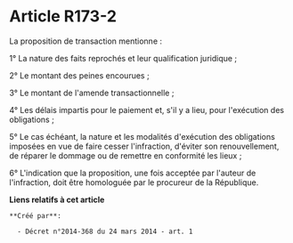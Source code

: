 # Article R173-2

La proposition de transaction mentionne :

1° La nature des faits reprochés et leur qualification juridique ;

2° Le montant des peines encourues ;

3° Le montant de l'amende transactionnelle ;

4° Les délais impartis pour le paiement et, s'il y a lieu, pour l'exécution des obligations ;

5° Le cas échéant, la nature et les modalités d'exécution des obligations imposées en vue de faire cesser l'infraction,
d'éviter son renouvellement, de réparer le dommage ou de remettre en conformité les lieux ;

6° L'indication que la proposition, une fois acceptée par l'auteur de l'infraction, doit être homologuée par le procureur de
la République.

**Liens relatifs à cet article**

	**Créé par**:

	  - Décret n°2014-368 du 24 mars 2014 - art. 1
